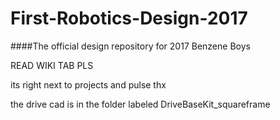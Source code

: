 # First-Robotics-Design-2017
####The official design repository for 2017
Benzene Boys

READ WIKI TAB PLS

its right next to projects and pulse
thx

the drive cad is in the folder labeled DriveBaseKit_squareframe


